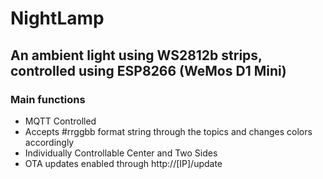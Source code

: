 # NightLamp

## An ambient light using WS2812b strips, controlled using ESP8266 (WeMos D1 Mini)

### Main functions
- MQTT Controlled
- Accepts #rrggbb format string through the topics and changes colors accordingly
- Individually Controllable Center and Two Sides
- OTA updates enabled through http://[IP]/update
